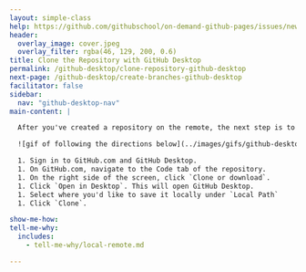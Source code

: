 ```yaml
---
layout: simple-class
help: https://github.com/githubschool/on-demand-github-pages/issues/new?title=I%20need%20help&body=Describe%20what%20you%20need%20help%20with%20here.&labels=Help%20Wanted
header:
  overlay_image: cover.jpeg
  overlay_filter: rgba(46, 129, 200, 0.6)
title: Clone the Repository with GitHub Desktop
permalink: /github-desktop/clone-repository-github-desktop
next-page: /github-desktop/create-branches-github-desktop
facilitator: false
sidebar:
  nav: "github-desktop-nav"
main-content: |

  After you've created a repository on the remote, the next step is to clone it to your local environment.

  ![gif of following the directions below](../images/gifs/github-desktop/clone-repository-locally.gif)

  1. Sign in to GitHub.com and GitHub Desktop.
  1. On GitHub.com, navigate to the Code tab of the repository.
  1. On the right side of the screen, click `Clone or download`.
  1. Click `Open in Desktop`. This will open GitHub Desktop.
  1. Select where you'd like to save it locally under `Local Path`
  1. Click `Clone`.

show-me-how:
tell-me-why:
  includes:
    - tell-me-why/local-remote.md

---
```

